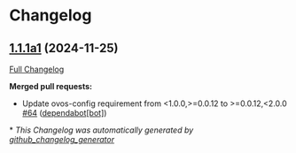# Changelog

## [1.1.1a1](https://github.com/OpenVoiceOS/ovos-gui/tree/1.1.1a1) (2024-11-25)

[Full Changelog](https://github.com/OpenVoiceOS/ovos-gui/compare/1.1.0...1.1.1a1)

**Merged pull requests:**

- Update ovos-config requirement from \<1.0.0,\>=0.0.12 to \>=0.0.12,\<2.0.0 [\#64](https://github.com/OpenVoiceOS/ovos-gui/pull/64) ([dependabot[bot]](https://github.com/apps/dependabot))



\* *This Changelog was automatically generated by [github_changelog_generator](https://github.com/github-changelog-generator/github-changelog-generator)*
